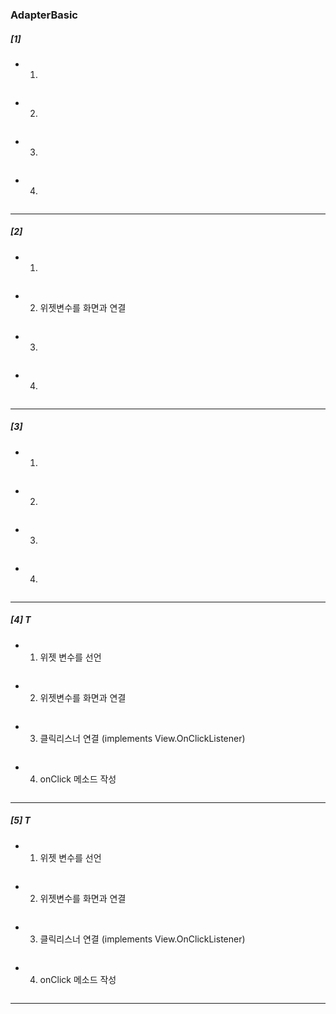 ### AdapterBasic

##### [1] 
- 1.
```java

```
- 2.
```java

```
- 3.
```java

```
- 4.
```java

```
---
##### [2]
- 1.
```java

```
- 2. 위젯변수를 화면과 연결
```java

```
- 3.
```java

```
- 4.
```java

```
---

##### [3]
- 1.
```java

```
- 2.
```java

```
- 3.
```java

```
- 4.
```java

```
---

##### [4] T
- 1. 위젯 변수를 선언
```java

```
- 2. 위젯변수를 화면과 연결
```java

```
- 3. 클릭리스너 연결   (implements View.OnClickListener)
```java

```
- 4. onClick 메소드 작성
```java

```
---

##### [5] T
- 1. 위젯 변수를 선언
```java

```
- 2. 위젯변수를 화면과 연결
```java

```
- 3. 클릭리스너 연결   (implements View.OnClickListener)
```java

```
- 4. onClick 메소드 작성
```java

```
---
